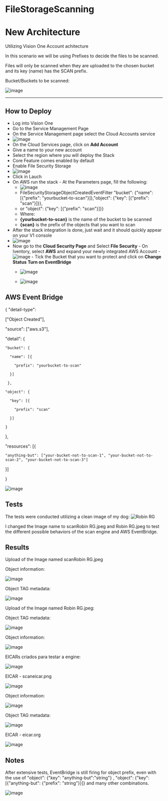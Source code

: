 # FileStorageScanning

# New Architecture

Utilizing Vision One Account achitecture

In this scenario we will be using Prefixes to decide the files to be scanned.

Files will only be scanned when they are uploaded to the chosen bucket and its key (name) has the SCAN prefix.

Bucket/Buckets to be scanned:

![image](https://github.com/VitorCora/FileStorageScanning/assets/59590152/a30e7286-9728-4d63-af0b-a04403a95c7b)


----

 ## How to Deploy

 - Log into Vision One
 - Go to the Service Management Page
 - On the Service Management page select the Cloud Accounts service
 - ![image](https://github.com/VitorCora/FileStorageScanning/assets/59590152/ac9e89c1-10b0-4d28-b7e7-f27cccb61b47)
  - On the Cloud Services page, click on **Add Account**
   - Give a name to your new account
   - Select the region where you will deploy the Stack
   - Core Feature comes enabled by default
   - Enable File Security Storage
   - ![image](https://github.com/VitorCora/FileStorageScanning/assets/59590152/b077c6d5-262b-4e8f-afe4-08fd30eb3ca5)
   - Click in Lauch
   - On AWS run the stack
    - At the Parameters page, fill the following:
     - ![image](https://github.com/VitorCora/FileStorageScanning/assets/59590152/42a335a7-f208-4107-ab28-26e0fd58e085)
     - FileSecurityStorageObjectCreatedEventFilter
        "bucket": {"name": [{"prefix": "yourbucket-to-scan"}]},"object": {"key": [{"prefix": "scan"}]}},  
      - or
        "object": {"key": [{"prefix": "scan"}]}}
      - Where:
       - **{yourbucket-to-scan}** is the name of the bucket to be scanned
       - **{scan}** is the prefix of the objects that you want to scan
   - After the stack integration is done, just wait and it should quickly appear on your V1 console
   - ![image](https://github.com/VitorCora/FileStorageScanning/assets/59590152/0a698e00-bfda-4732-a698-665b0bfdeefc)
   - Now go to the **Cloud Security Page** and Select **File Security**
    - On Iventory, select **AWS** and expand your newly integrated AWS Account
    - ![image](https://github.com/VitorCora/FileStorageScanning/assets/59590152/e86d7771-1c73-480a-b51b-03e52c0ea851)
    - Tick the Bucket that you want to protect and click on **Change Status** **Turn on EventBridge**
     - ![image](https://github.com/VitorCora/FileStorageScanning/assets/59590152/2470c30e-7be6-4a70-99aa-397459153307)

     - ![image](https://github.com/VitorCora/FileStorageScanning/assets/59590152/db2b0564-f22d-4580-861e-c3d2bbd83f92)



  ## AWS Event Bridge




{ "detail-type": 

  ["Object Created"], 
  
  "source": ["aws.s3"], 
  
  "detail": { 
  
    "bucket": { 
    
      "name": [{ 
      
        "prefix": "yourbucket-to-scan" 
        
      }] 
     
     },
    
    "object": { 
      
      "key": [{
        
        "prefix": "scan" 
      
      }] 
    
    } 
  }, 
  
  "resources": [{
    
    "anything-but": ["your-bucket-not-to-scan-1", "your-bucket-not-to-scan-2", "your-bucket-not-to-scan-3"] 
  
  }] 

}

![image](https://github.com/VitorCora/FileStorageScanning/assets/59590152/59bab939-a1ad-4dd8-8002-a93fe1884e81)


## Tests

The tests were conducted utilizing a clean image of my dog:
![Robin RG](https://github.com/VitorCora/FileStorageScanning/assets/59590152/9ebc9258-82e2-44a5-8dc7-543a6ff74826)

I changed the Image name to scanRobin RG.jpeg and Robin RG.jpeg to test the different possible behaviors of the scan engine and AWS EventBridge.
  
## Results

Upload of the Image named scanRobin RG.jpeg

Object information:

![image](https://github.com/VitorCora/FileStorageScanning/assets/59590152/d1d3794d-d941-4884-be2d-3eabef774a0b)

Object TAG metadata:

![image](https://github.com/VitorCora/FileStorageScanning/assets/59590152/760cd8ad-135e-4c39-bfc3-313a845ae0e1)

Upload of the Image named Robin RG.jpeg:

Object TAG metadata:

![image](https://github.com/VitorCora/FileStorageScanning/assets/59590152/497c8bca-b174-4de4-973e-b65e6a575fe5)

Object information:

![image](https://github.com/VitorCora/FileStorageScanning/assets/59590152/a1ff1303-7742-440f-b592-1f294e47ace4)

EICARs criados para testar a engine:

![image](https://github.com/VitorCora/FileStorageScanning/assets/59590152/81c977eb-24da-4176-9b37-0de75c32581f)

EICAR - scaneicar.png

![image](https://github.com/VitorCora/FileStorageScanning/assets/59590152/1c2b4d9a-16d7-4591-927d-505921b2f9b8)

Object information:

![image](https://github.com/VitorCora/FileStorageScanning/assets/59590152/48ca38e3-0571-4516-b5a0-d2b9e48c457c)


Object TAG metadata:

![image](https://github.com/VitorCora/FileStorageScanning/assets/59590152/d2040084-1770-4091-a3e7-32301ab93e68)


EICAR - eicar.org

![image](https://github.com/VitorCora/FileStorageScanning/assets/59590152/9ce30096-dad6-4b7a-81b1-4e7b78471fa5)



## Notes

After extensive tests, EventBridge is still firing for object prefix, even with the use of "object": {"key": "anything-but":"string"} , "object": {"key": [{"anything-but": {"prefix": "string"}}]} and many other combinations.



![image](https://github.com/VitorCora/FileStorageScanning/assets/59590152/e20cdd00-d8fa-4e60-98a1-4d9e7cdff648)



